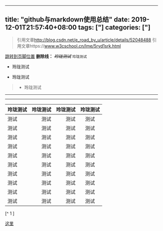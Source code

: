 ﻿
---
title: "github与markdown使用总结"
date: 2019-12-01T21:57:40+08:00
tags: ["]
categories: ["]
---

<!--more-->


> 引用文章<http://blog.csdn.net/e_road_by_u/article/details/52048488>
引用文章https://www.w3cschool.cn/lme/5ryd1srk.html

[跳转到页脚位置](#PageFooter)
**删除线：**  ~~*玲珑测试*~~
`玲珑测试`
- 玲珑测试
* 玲珑测试
>* 玲珑测试

***
---

| 玲珑测试 |玲珑测试 |玲珑测试 |玲珑测试 |
| - | ---: | -: | :-: |
| 测试  | 测试  |测试  | 测试 |
| 测试  | 测试  |测试  | 测试 |
| 测试  | 测试  |测试  | 测试 |
| 测试  | 测试  |测试  | 测试 |
| 测试  | 测试  |测试  | 测试 |
| 测试  | 测试  |测试  | 测试 |
| 测试  | 测试  |测试  | 测试 |
| 测试  | 测试  |测试  | 测试 |
| 测试  | 测试  |测试  | 测试 |
| 测试  | 测试  |测试  | 测试 |
[^ 1 ]


























[这里](@PageFooter)
[](@PageFooter)
